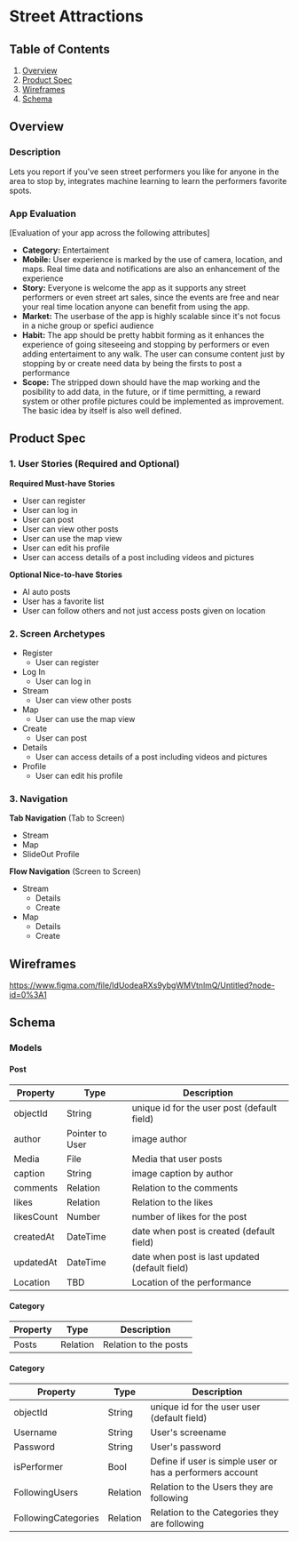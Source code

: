 Street Attractions
===

## Table of Contents
1. [Overview](#Overview)
1. [Product Spec](#Product-Spec)
1. [Wireframes](#Wireframes)
2. [Schema](#Schema)

## Overview
### Description
Lets you report if you've seen street performers you like for anyone in the area to stop by, integrates machine learning to learn the performers favorite spots. 

### App Evaluation
[Evaluation of your app across the following attributes]
- **Category:** Entertaiment
- **Mobile:** User experience is marked by the use of camera, location, and maps. Real time data and notifications are also an enhancement of the experience
- **Story:** Everyone is welcome the app as it supports any street performers or even street art sales, since the events are free and near your real time location anyone can benefit from using the app.
- **Market:** The userbase of the app is highly scalable since it's not focus in a niche group or spefici audience
- **Habit:** The app should be pretty habbit forming as it enhances the experience of going siteseeing and stopping by performers or even adding entertaiment to any walk. The user can consume content just by stopping by or create need data by being the firsts to post a performance
- **Scope:** The stripped down should have the map working and the posibility to add data, in the future, or if time permitting, a reward system or other profile pictures could be implemented as improvement. The basic idea by itself is also well defined.

## Product Spec

### 1. User Stories (Required and Optional)

**Required Must-have Stories**

* User can register
* User can log in
* User can post 
* User can view other posts
* User can use the map view
* User can edit his profile
* User can access details of a post including videos and pictures

**Optional Nice-to-have Stories**

* AI auto posts
* User has a favorite list
* User can follow others and not just access posts given on location

### 2. Screen Archetypes

* Register
    * User can register
* Log In
    * User can log in
* Stream
    * User can view other posts
* Map
    * User can use the map view
* Create
    * User can post
* Details
    * User can access details of a post including videos and pictures
* Profile
    * User can edit his profile

### 3. Navigation

**Tab Navigation** (Tab to Screen)

* Stream
* Map
* SlideOut Profile

**Flow Navigation** (Screen to Screen)

* Stream
   * Details
   * Create
* Map 
   * Details
   * Create
## Wireframes
https://www.figma.com/file/IdUodeaRXs9ybgWMVtnlmQ/Untitled?node-id=0%3A1

## Schema 
### Models
#### Post

   | Property      | Type     | Description |
   | ------------- | -------- | ------------|
   | objectId      | String   | unique id for the user post (default field) |
   | author        | Pointer to User| image author |
   | Media         | File     | Media that user posts |
   | caption       | String   | image caption by author |
   | comments      | Relation   | Relation to the comments |
   | likes         | Relation   | Relation to the likes |
   | likesCount    | Number   | number of likes for the post |
   | createdAt     | DateTime | date when post is created (default field) |
   | updatedAt     | DateTime | date when post is last updated (default field) |
   |Location| TBD | Location of the performance
   #### Category

   | Property      | Type     | Description |
   | ------------- | -------- | ------------|
   | Posts      | Relation   | Relation to the posts|
   #### Category

   | Property      | Type     | Description |
   | ------------- | -------- | ------------|
   | objectId      | String   | unique id for the user user (default field) |
   | Username      | String   | User's screename|
   | Password      | String   | User's password|
   | isPerformer   | Bool   | Define if user is simple user or has a performers account|
   | FollowingUsers | Relation   | Relation to the Users they are following|
   | FollowingCategories| Relation   | Relation to the Categories they are following|
      
